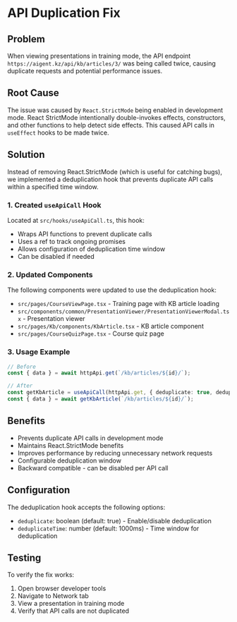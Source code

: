 # API Duplication Fix

## Problem
When viewing presentations in training mode, the API endpoint `https://aigent.kz/api/kb/articles/3/` was being called twice, causing duplicate requests and potential performance issues.

## Root Cause
The issue was caused by `React.StrictMode` being enabled in development mode. React StrictMode intentionally double-invokes effects, constructors, and other functions to help detect side effects. This caused API calls in `useEffect` hooks to be made twice.

## Solution
Instead of removing React.StrictMode (which is useful for catching bugs), we implemented a deduplication hook that prevents duplicate API calls within a specified time window.

### 1. Created `useApiCall` Hook
Located at `src/hooks/useApiCall.ts`, this hook:
- Wraps API functions to prevent duplicate calls
- Uses a ref to track ongoing promises
- Allows configuration of deduplication time window
- Can be disabled if needed

### 2. Updated Components
The following components were updated to use the deduplication hook:

- `src/pages/CourseViewPage.tsx` - Training page with KB article loading
- `src/components/common/PresentationViewer/PresentationViewerModal.tsx` - Presentation viewer
- `src/pages/Kb/components/KbArticle.tsx` - KB article component
- `src/pages/CourseQuizPage.tsx` - Course quiz page

### 3. Usage Example
```typescript
// Before
const { data } = await httpApi.get(`/kb/articles/${id}/`);

// After
const getKbArticle = useApiCall(httpApi.get, { deduplicate: true, deduplicateTime: 2000 });
const { data } = await getKbArticle(`/kb/articles/${id}/`);
```

## Benefits
- Prevents duplicate API calls in development mode
- Maintains React.StrictMode benefits
- Improves performance by reducing unnecessary network requests
- Configurable deduplication window
- Backward compatible - can be disabled per API call

## Configuration
The deduplication hook accepts the following options:
- `deduplicate`: boolean (default: true) - Enable/disable deduplication
- `deduplicateTime`: number (default: 1000ms) - Time window for deduplication

## Testing
To verify the fix works:
1. Open browser developer tools
2. Navigate to Network tab
3. View a presentation in training mode
4. Verify that API calls are not duplicated
